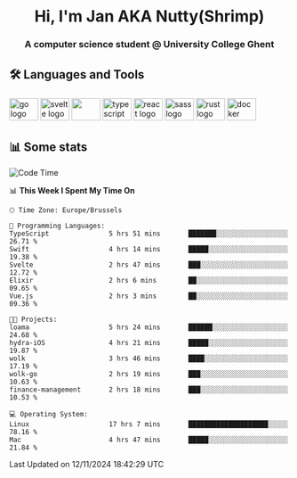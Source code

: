 <h1 align="center">Hi, I'm Jan AKA Nutty(Shrimp)</h1>
<h3 align="center">A computer science student @ University College Ghent</h3>

<h2 align="left">🛠️ Languages and Tools</h2>

###

<div align="left">
  <img src="https://cdn.jsdelivr.net/gh/devicons/devicon/icons/go/go-original.svg" height="40" width="52" alt="go logo"  />
  <img src="https://cdn.jsdelivr.net/gh/devicons/devicon@latest/icons/svelte/svelte-original.svg"  height="40" width="52" alt="svelte logo" />
  <img src="https://cdn.jsdelivr.net/gh/devicons/devicon@latest/icons/tailwindcss/tailwindcss-original.svg" height="40" width="52" />
  <img src="https://cdn.jsdelivr.net/gh/devicons/devicon/icons/typescript/typescript-original.svg" height="40" width="52" alt="typescript logo"  />
  <img src="https://cdn.jsdelivr.net/gh/devicons/devicon/icons/react/react-original.svg" height="40" width="52" alt="react logo"  />
  <img src="https://cdn.jsdelivr.net/gh/devicons/devicon/icons/sass/sass-original.svg" height="40" width="52" alt="sass logo"  />
  <img src="https://cdn.jsdelivr.net/gh/devicons/devicon@latest/icons/rust/rust-original.svg" height="40" width="52" alt="rust logo" />
  <img src="https://cdn.jsdelivr.net/gh/devicons/devicon/icons/docker/docker-original.svg" height="40" width="52" alt="docker logo"  />
</div>

<h2>📊 Some stats</h2>

<!--START_SECTION:waka-->
![Code Time](http://img.shields.io/badge/Code%20Time-5%2C246%20hrs%2016%20mins-blue)

📊 **This Week I Spent My Time On** 

```text
🕑︎ Time Zone: Europe/Brussels

💬 Programming Languages: 
TypeScript               5 hrs 51 mins       ███████░░░░░░░░░░░░░░░░░░   26.71 % 
Swift                    4 hrs 14 mins       █████░░░░░░░░░░░░░░░░░░░░   19.38 % 
Svelte                   2 hrs 47 mins       ███░░░░░░░░░░░░░░░░░░░░░░   12.72 % 
Elixir                   2 hrs 6 mins        ██░░░░░░░░░░░░░░░░░░░░░░░   09.65 % 
Vue.js                   2 hrs 3 mins        ██░░░░░░░░░░░░░░░░░░░░░░░   09.36 % 

🐱‍💻 Projects: 
loama                    5 hrs 24 mins       ██████░░░░░░░░░░░░░░░░░░░   24.68 % 
hydra-iOS                4 hrs 21 mins       █████░░░░░░░░░░░░░░░░░░░░   19.87 % 
wolk                     3 hrs 46 mins       ████░░░░░░░░░░░░░░░░░░░░░   17.19 % 
wolk-go                  2 hrs 19 mins       ███░░░░░░░░░░░░░░░░░░░░░░   10.63 % 
finance-management       2 hrs 18 mins       ███░░░░░░░░░░░░░░░░░░░░░░   10.53 % 

💻 Operating System: 
Linux                    17 hrs 7 mins       ████████████████████░░░░░   78.16 % 
Mac                      4 hrs 47 mins       █████░░░░░░░░░░░░░░░░░░░░   21.84 % 
```


 Last Updated on 12/11/2024 18:42:29 UTC
<!--END_SECTION:waka-->
